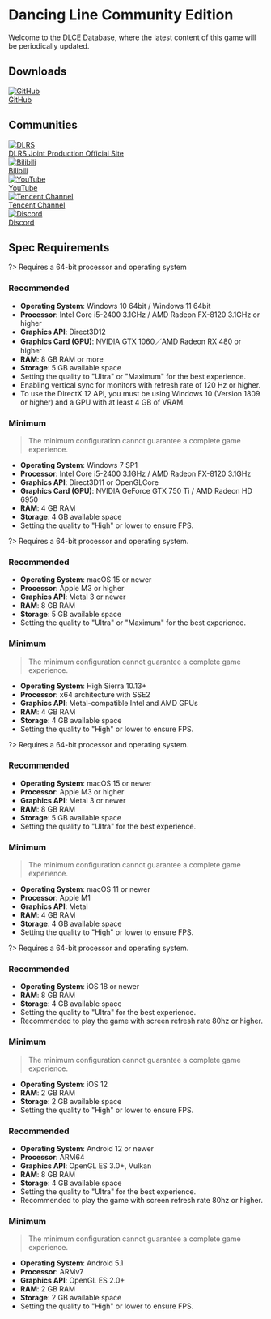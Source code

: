# Dancing Line Community Edition

Welcome to the DLCE Database, where the latest content of this game will be periodically updated.

## Downloads

<div class="icon-grid">
  <a class="icon-grid-group" href="https://github.com/DL-Community/DancingLine-CommunityEdition" target="_blank">
    <div class="icon-grid-item">
      <img class="icon-grid-img" src="/lib/img/github-mark.png" alt="GitHub">
      <div class="icon-grid-label">GitHub</div>
    </div>
  </a>
</div>

## Communities

<div class="icon-grid">
  <a class="icon-grid-group" href="https://chinadlrs.com/app/?id=25" target="_blank">
    <div class="icon-grid-item">
          <img class="icon-grid-img" src="/lib/img/dlrs.png" alt="DLRS">
          <div class="icon-grid-label">DLRS Joint Production Official Site</div>
    </div>
  </a>

  <a class="icon-grid-group" href="https://space.bilibili.com/187016314" target="_blank">
    <div class="icon-grid-item">
      <img class="icon-grid-img" src="/lib/img/bili.png" alt="Bilibili">
      <div class="icon-grid-label">Bilibili</div>
    </div>
  </a>

  <a class="icon-grid-group" href="https://www.youtube.com/@DLCommunityEdition" target="_blank">
    <div class="icon-grid-item">
      <img class="icon-grid-img" src="/lib/img/yt_icon_red_digital.png" alt="YouTube">
      <div class="icon-grid-label">YouTube</div>
    </div>
  </a>

  <a class="icon-grid-group" href="https://pd.qq.com/s/2njtk4vj2" target="_blank">
    <div class="icon-grid-item">
      <img class="icon-grid-img" src="/lib/img/qq-channel.png" alt="Tencent Channel">
      <div class="icon-grid-label">Tencent Channel</div>
    </div>
  </a>

  <a class="icon-grid-group" href="https://discord.gg/8Ew5n3XadT" target="_blank">
    <div class="icon-grid-item">
      <img class="icon-grid-img" src="/lib/img/discord.png" alt="Discord">
      <div class="icon-grid-label">Discord</div>
    </div>
  </a>
</div>

## Spec Requirements

<!-- tabs:start -->

<!-- tab:Windows -->

?> Requires a 64-bit processor and operating system

### Recommended

- **Operating System**: Windows 10 64bit / Windows 11 64bit
- **Processor**: Intel Core i5-2400 3.1GHz / AMD Radeon FX-8120 3.1GHz or higher
- **Graphics API**: Direct3D12
- **Graphics Card (GPU)**: NVIDIA GTX 1060／AMD Radeon RX 480 or higher
- **RAM**: 8 GB RAM or more
- **Storage**: 5 GB available space
- Setting the quality to "Ultra" or "Maximum" for the best experience.
- Enabling vertical sync for monitors with refresh rate of 120 Hz or higher.
- To use the DirectX 12 API, you must be using Windows 10 (Version 1809 or higher) and a GPU with at least 4 GB of VRAM.

### Minimum

> The minimum configuration cannot guarantee a complete game experience.

- **Operating System**: Windows 7 SP1
- **Processor**: Intel Core i5-2400 3.1GHz / AMD Radeon FX-8120 3.1GHz
- **Graphics API**: Direct3D11 or OpenGLCore
- **Graphics Card (GPU)**: NVIDIA GeForce GTX 750 Ti / AMD Radeon HD 6950
- **RAM**: 4 GB RAM
- **Storage**: 4 GB available space
- Setting the quality to "High" or lower to ensure FPS.

<!-- tab:macOS -->

?> Requires a 64-bit processor and operating system.

### Recommended

- **Operating System**: macOS 15 or newer
- **Processor**: Apple M3 or higher
- **Graphics API**: Metal 3 or newer
- **RAM**: 8 GB RAM
- **Storage**: 5 GB available space
- Setting the quality to "Ultra" or "Maximum" for the best experience.

### Minimum

> The minimum configuration cannot guarantee a complete game experience.

- **Operating System**: High Sierra 10.13+
- **Processor**: x64 architecture with SSE2
- **Graphics API**: Metal-compatible Intel and AMD GPUs
- **RAM**: 4 GB RAM
- **Storage**: 4 GB available space
- Setting the quality to "High" or lower to ensure FPS.

<!-- tab:iOS on Mac -->

?> Requires a 64-bit processor and operating system.

### Recommended

- **Operating System**: macOS 15 or newer
- **Processor**: Apple M3 or higher
- **Graphics API**: Metal 3 or newer
- **RAM**: 8 GB RAM
- **Storage**: 5 GB available space
- Setting the quality to "Ultra" for the best experience.

### Minimum

> The minimum configuration cannot guarantee a complete game experience.

- **Operating System**: macOS 11 or newer
- **Processor**: Apple M1
- **Graphics API**: Metal
- **RAM**: 4 GB RAM
- **Storage**: 4 GB available space
- Setting the quality to "High" or lower to ensure FPS.

<!-- tab:iOS -->

?> Requires a 64-bit processor and operating system.

### Recommended

- **Operating System**: iOS 18 or newer
- **RAM**: 8 GB RAM
- **Storage**: 4 GB available space
- Setting the quality to "Ultra" for the best experience.
- Recommended to play the game with screen refresh rate 80hz or higher.

### Minimum

> The minimum configuration cannot guarantee a complete game experience.

- **Operating System**: iOS 12
- **RAM**: 2 GB RAM
- **Storage**: 2 GB available space
- Setting the quality to "High" or lower to ensure FPS.

<!-- tab:Android -->

### Recommended

- **Operating System**: Android 12 or newer
- **Processor**: ARM64
- **Graphics API**: OpenGL ES 3.0+, Vulkan
- **RAM**: 8 GB RAM
- **Storage**: 4 GB available space
- Setting the quality to "Ultra" for the best experience.
- Recommended to play the game with screen refresh rate 80hz or higher.

### Minimum

> The minimum configuration cannot guarantee a complete game experience.

- **Operating System**: Android 5.1
- **Processor**: ARMv7
- **Graphics API**: OpenGL ES 2.0+
- **RAM**: 2 GB RAM
- **Storage**: 2 GB available space
- Setting the quality to "High" or lower to ensure FPS.

<!-- tabs:end -->